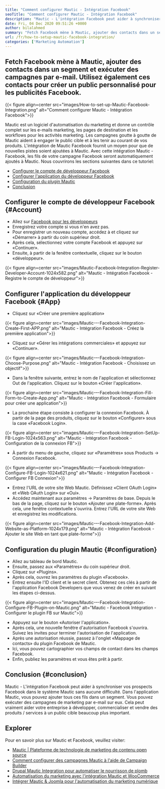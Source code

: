 ```yaml
---
title: "Comment configurer Mautic - Intégration Facebook" 
seoTitle: "Comment configurer Mautic - Intégration Facebook" 
description: "Mautic - L'intégration Facebook peut aider à synchroniser vos prospects Facebook dans le système Mautic sans aucune difficulté, puis à les utiliser dans des campagnes de marketing." 
date: Fri, 04 Dec 2020 09:51:26 +0000
author: bilalahmed
summary: "Fetch Facebook mène à Mautic, ajouter des contacts dans un segment et exécuter des campagnes par e-mail. Utilisez également ces contacts pour créer un public personnalisé pour les publicités Facebook." 
url: /fr/how-to-setup-mautic-facebook-integration/
categories: ['Marketing Automation']
---
```


## Fetch Facebook mène à Mautic, ajouter des contacts dans un segment et exécuter des campagnes par e-mail. Utilisez également ces contacts pour créer un public personnalisé pour les publicités Facebook.

{{< figure align=center src="images/How-to-set-up-Mautic-Facebook-Integration.png" alt="Comment configurer Mautic - Intégration Facebook">}}

Mautic est un logiciel d'automatisation du marketing et donne un contrôle complet sur les e-mails marketing, les pages de destination et les workflows pour les activités marketing. Les campagnes goutte à goutte de Mautic aident à engager le public cible et à les tenir au courant de vos produits. L'intégration de Mautic Facebook fournit un moyen pour que de nouvelles pistes soient ajoutées à Mautic. Avec cette intégration Mautic - Facebook, les fils de votre campagne Facebook seront automatiquement ajoutés à Mautic.
Nous couvrirons les sections suivantes dans ce tutoriel:
  * [Configurer le compte de développeur Facebook][1]
  * [Configurer l'application du développeur Facebook][2]
  * [Configuration du plugin Mautic][3]
  * [Conclusion][4]

## Configurer le compte de développeur Facebook   {#Account}
  * Allez sur [Facebook pour les développeurs][5]
  * Enregistrez votre compte si vous n'en avez pas.
  * Pour enregistrer un nouveau compte, accédez à et cliquez sur «Démarrer» à partir du coin supérieur droit.
  * Après cela, sélectionnez votre compte Facebook et appuyez sur «Continuer».
  * Ensuite, à partir de la fenêtre contextuelle, cliquez sur le bouton «développeur».

{{< figure align=center src="images/Mautic-Facebook-Integration-Register-Developer-Account-1024x582.png" alt="Mautic - Intégration Facebook - Registre le compte de développeur">}}


## Configurer l'application du développeur Facebook   {#App}
  * Cliquez sur «Créer une première application»

{{< figure align=center src="images/Mautic-–-Facebook-Integration-Create-First-APP.png" alt="Mautic - Intégration Facebook - Créez la première application">}}

  * Cliquez sur «Gérer les intégrations commerciales» et appuyez sur «Continuer».

{{< figure align=center src="images/Mautic-–-Facebook-Integration-Choose-Purpose.png" alt="Mautic - Intégration Facebook - Choisissez un objectif">}}

  * Dans la fenêtre suivante, entrez le nom de l'application et sélectionnez Out de l'application. Cliquez sur le bouton «Créer l'application».

{{< figure align=center src="images/Mautic-–-Facebook-Integration-Fill-Form-to-Create-App.png" alt="Mautic - Intégration Facebook - Formulaire pour créer une application">}}

  * La prochaine étape consiste à configurer la connexion Facebook. À partir de la page des produits, cliquez sur le bouton «Configurer» sous la case «Facebook Login».

{{< figure align=center src="images/Mautic-–-Facebook-Integration-SetUp-FB-Login-1024x563.png" alt="Mautic - Intégration Facebook - Configuration de la connexion FB">}}

  * À partir du menu de gauche, cliquez sur «Paramètres» sous Products -> Connexion Facebook.

{{< figure align=center src="images/Mautic-–-Facebook-Integration-Configure-FB-Login-1024x621.png" alt="Mautic - Intégration Facebook - Configurer FB Connexion">}}

  * Entrez l'URL de votre site Web Mautic. Définissez «Client OAuth Login» et «Web OAuth Login» sur «Oui».
  * Accédez maintenant aux paramètres -> Paramètres de base. Depuis le bas de la page, cliquez sur le bouton «Ajouter une plate-forme». Après cela, une fenêtre contextuelle s'ouvrira. Entrez l'URL de votre site Web et enregistrez les modifications.

{{< figure align=center src="images/Mautic-–-Facebook-Integration-Add-Website-as-Platform-1024x179.png" alt="Mautic - Intégration Facebook - Ajouter le site Web en tant que plate-forme">}}


## Configuration du plugin Mautic   {#configuration}
  * Allez au tableau de bord Mautic.
  * Ensuite, passez aux «Paramètres» du coin supérieur droit.
  * Cliquez sur «Plugins».
  * Après cela, ouvrez les paramètres du plugin «Facebook».
  * Entrez ensuite l'ID client et le secret client. Obtenez ces clés à partir de l'application Facebook Developers que vous venez de créer en suivant les étapes ci-dessus.

{{< figure align=center src="images/Mautic-–-Facebook-Integration-Configure-FB-Plugin-on-Mautic.png" alt="Mautic - Facebook Intégration - Configurer le plugin FB sur Mautic">}}

  * Appuyez sur le bouton «Autoriser l'application».
  * Après cela, une nouvelle fenêtre d'autorisation Facebook s'ouvrira. Suivez les invites pour terminer l'autorisation de l'application.
  * Après une autorisation réussie, passez à l'onglet «Mappage de contacts» du plugin Facebook de Mautic.
  * Ici, vous pouvez cartographier vos champs de contact dans les champs Facebook.
  * Enfin, publiez les paramètres et vous êtes prêt à partir.

## Conclusion   {#conclusion}
Mautic - L'intégration Facebook peut aider à synchroniser vos prospects Facebook dans le système Mautic sans aucune difficulté. Dans l'application Mautic, vous pouvez ajouter tous ces fils dans un segment. Vous pouvez exécuter des campagnes de marketing par e-mail sur eux. Cela peut vraiment aider votre entreprise à développer, commercialiser et vendre des produits / services à un public cible beaucoup plus important.

## Explorer
Pour en savoir plus sur Mautic et Facebook, veuillez visiter:
  * [Mautic | Plateforme de technologie de marketing de contenu open source][6]
  * [Comment configurer des campagnes Mautic à l'aide de Campaign Builder][7]
  * [Drupal Mautic Integration pour automatiser le nourrisson de plomb][8]
  * [Automatisation du marketing avec l'intégration Mautic et WooCommerce][9]
  * [Intégrer Mautic & Joomla pour l'automatisation du marketing numérique][10]

  
[1]: #account
[2]: #app
[3]: #configuration
[4]: #conclusion
[5]: https://developers.facebook.com/docs/apps#register
[6]: https://products.containerize.com/marketing-automation/mautic
[7]: https://blog.containerize.com/marketing-automation/how-to-setup-marketing-campaigns-using-mautic-campaign-builder/
[8]: https://blog.containerize.com/content-management/drupal-tutorial-automate-lead-growth-with-drupal-mautic/
[9]: https://blog.containerize.com/blogging/marketing-automation-using-mautic-and-wordpress-woocommerce/
[10]: https://blog.containerize.com/content-management/integrate-mautic-with-joomla-for-marketing-automation/
